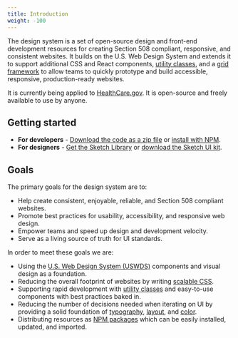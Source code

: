 ```yaml
---
title: Introduction
weight: -100
---
```


The design system is a set of open-source design and front-end development resources for creating Section 508 compliant, responsive, and consistent websites. It builds on the U.S. Web Design System and extends it to support additional CSS and React components, [utility classes]({{root}}/utilities/overview), and a [grid framework]({{root}}/utilities/grid/) to allow teams to quickly prototype and build accessible, responsive, production-ready websites.

It is currently being applied to [HealthCare.gov](https://www.healthcare.gov/). It is open-source and freely available to use by anyone.

## Getting started

- **For developers** - [Download the code as a zip file](https://github.com/CMSgov/design-system/releases/latest) or [install with NPM]({{root}}/startup/installation/).
- **For designers** - [Get the Sketch Library](sketch://add-library?url=https%3A%2F%2Fgithub.com%2FCMSgov%2Fdesign-system%2Fraw%2Fmaster%2Fdesign-assets%2Fcms-design-system-ui-kit.xml) or [download the Sketch UI kit](https://github.com/CMSgov/design-system/raw/master/design-assets/CMS-Design-System-UI-kit.sketch).

## Goals

The primary goals for the design system are to:

- Help create consistent, enjoyable, reliable, and Section 508 compliant websites.
- Promote best practices for usability, accessibility, and responsive web design.
- Empower teams and speed up design and development velocity.
- Serve as a living source of truth for UI standards.

In order to meet these goals we are:

- Using the [U.S. Web Design System (USWDS)](https://designsystem.digital.gov/) components and visual design as a foundation.
- Reducing the overall footprint of websites by writing [scalable CSS]({{root}}/guidelines/code-conventions).
- Supporting rapid development with [utility classes]({{root}}/utilities/overview) and easy-to-use components with best practices baked in.
- Reducing the number of decisions needed when iterating on UI by providing a solid foundation of [typography]({{root}}/styles/typography), [layout]({{root}}/utilities/grid/), and [color]({{root}}/styles/color).
- Distributing resources as [NPM packages]({{root}}/startup/installation/) which can be easily installed, updated, and imported.
